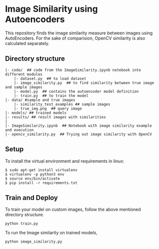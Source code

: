 # Image Similarity using Autoencoders

This repository finds the image similarity measure between images using AutoEncoders. For the sake of comparision, OpenCV similarity is also calculated separately.


## Directory structure 

```
|- code/  ## code from the ImageSimilarity.ipynb notebook into different modules
    |- dataset.py  ## to load dataset
    |- image_similarity.py  ## to find similarity between true image and sample images
    |- model.py  ## contains the autoencoder model definition
    |- train.py  ## to train the model
|- data/ #sample and true images
    |- similarity_test_examples ## sample images
    |- true_img.png  ## query image
|- models/ ## trained models
|- results/ ## result images with similarities
|
|- ImageSimilarity.ipynb  ## Notebook with image similarity example and execution
|- opencv_similarity.py  ## Trying out image similarity with OpenCV
```


## Setup

To install the virtual environment and requirements in linux:

```
$ sudo apt-get install virtualenv
$ virtualenv -p python3 env 
$ source env/bin/activate
$ pip install -r requirements.txt
```

## Train and Deploy

To train your model on custom images, follow the above mentioned directory structure. 
```
python train.py
```

To run the Image similarity on trained models, 

```
python image_similarity.py
```
